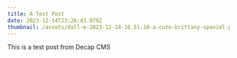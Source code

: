 ```yaml
---
title: A Test Post
date: 2023-12-14T23:26:43.978Z
thumbnail: /assets/dall·e-2023-12-14-16.51.10-a-cute-brittany-spaniel-puppy-sitting-on-a-soft-blanket-with-large-expressive-eyes-and-a-coat-of-white-with-orange-spots.-the-puppy-has-a-playful-dem.png
---
```

This is a test post from Decap CMS